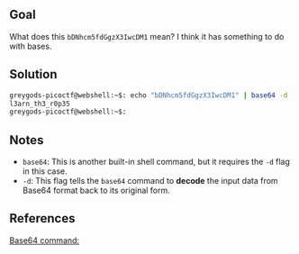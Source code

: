 ## Goal

What does this `bDNhcm5fdGgzX3IwcDM1` mean? I think it has something to do with bases.
## Solution

```bash
greygods-picoctf@webshell:~$: echo "bDNhcm5fdGgzX3IwcDM1" | base64 -d
l3arn_th3_r0p35
greygods-picoctf@webshell:~$:
````


## Notes
- `base64`: This is another built-in shell command, but it requires the `-d` flag in this case.
- `-d`: This flag tells the `base64` command to **decode** the input data from Base64 format back to its original form.

## References
[Base64 command: ](https://ioflood.com/blog/base64-linux-command/)